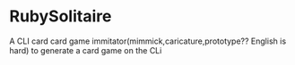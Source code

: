 # RubySolitaire
A CLI card card game immitator(mimmick,caricature,prototype?? English is hard) to generate a card game on the CLi
